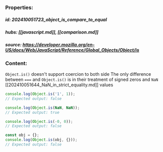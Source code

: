 ### Properties:


##### id: 202410051723_object_is_compare_to_equal
##### hubs: [[javascript.md]], [[comparison.md]]
##### source: https://developer.mozilla.org/en-US/docs/Web/JavaScript/Reference/Global_Objects/Object/is


### Content:

``Object.is()`` doesn't support coercion to both side 
The only difference between ``===``  and ``Object.is()`` is in their treatment of signed zeros and ``NaN`` [[202410051644_NaN_in_strict_equality.md]] values

```JavaScript
console.log(Object.is('1', 1));
// Expected output: false

console.log(Object.is(NaN, NaN));
// Expected output: true

console.log(Object.is(-0, 0));
// Expected output: false

const obj = {};
console.log(Object.is(obj, {}));
// Expected output: false
```
